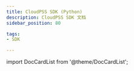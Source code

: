 ```yaml
---
title: CloudPSS SDK (Python)
description: CloudPSS SDK 文档
sidebar_position: 80

tags:
- SDK

---
```


import DocCardList from '@theme/DocCardList';

<DocCardList />